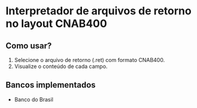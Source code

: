 # Interpretador de arquivos de retorno no layout CNAB400

## Como usar?
1. Selecione o arquivo de retorno (.ret) com formato CNAB400.
2. Visualize o conteúdo de cada campo.

## Bancos implementados
* Banco do Brasil
